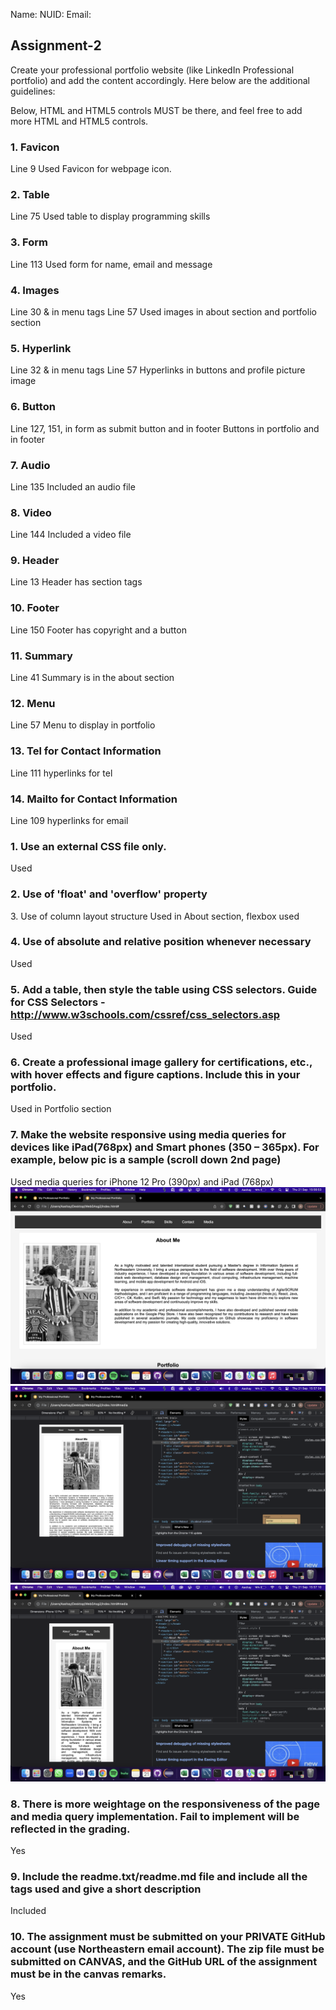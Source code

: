 Name:
NUID:
Email:

<h2>Assignment-2</h2>

Create your professional portfolio website (like LinkedIn Professional portfolio) and add the content accordingly. Here below are the additional guidelines:

Below, HTML and HTML5 controls MUST be there, and feel free to add more HTML and HTML5 controls.

<h3>1. Favicon</h3>
Line 9
Used Favicon for webpage icon.

<h3>2. Table</h3>
Line 75
Used table to display programming skills

<h3>3. Form</h3>
Line 113
Used form for name, email and message

<h3>4. Images</h3>
Line 30 & in menu tags Line 57
Used images in about section and portfolio section

<h3>5. Hyperlink</h3>
Line 32 & in menu tags Line 57
Hyperlinks in buttons and profile picture image

<h3>6. Button</h3>
Line 127, 151, in form as submit button and in footer
Buttons in portfolio and in footer

<h3>7. Audio</h3>
Line 135
Included an audio file

<h3>8. Video</h3>
Line 144
Included a video file

<h3>9. Header</h3>
Line 13
Header has section tags

<h3>10. Footer</h3>
Line 150
Footer has copyright and a button

<h3>11. Summary</h3>
Line 41
Summary is in the about section

<h3>12. Menu</h3>
Line 57
Menu to display in portfolio

<h3>13. Tel for Contact Information</h3>
Line 111
hyperlinks for tel

<h3>14. Mailto for Contact Information</h3>
Line 109
hyperlinks for email



<h3>1. Use an external CSS file only.</h3>
Used

<h3>2. Use of 'float' and 'overflow' property</h3>
<Used

<h3>3. Use of column layout structure</h3>
Used in About section, flexbox used

<h3>4. Use of absolute and relative position whenever necessary</h3>
Used

<h3>5. Add a table, then style the table using CSS selectors. Guide for CSS Selectors - <a href="http://www.w3schools.com/cssref/css_selectors.asp" target="_blank">http://www.w3schools.com/cssref/css_selectors.asp</a></h3>
Used

<h3>6. Create a professional image gallery for certifications, etc., with hover effects and figure captions. Include this in your portfolio.</h3>
Used in Portfolio section

<h3>7. Make the website responsive using media queries for devices like iPad(768px) and Smart phones (350 – 365px). For example, below pic is a sample (scroll down 2nd page)</h3>
Used media queries for iPhone 12 Pro (390px) and iPad (768px)
<img src="image/1.png">
<img src="image/2.png">
<img src="image/3.png">

<h3>8. There is more weightage on the responsiveness of the page and media query implementation. Fail to implement will be reflected in the grading.</h3>
Yes

<h3>9. Include the readme.txt/readme.md file and include all the tags used and give a short description</h3>
Included

<h3>10. The assignment must be submitted on your PRIVATE GitHub account (use Northeastern email account). The zip file must be submitted on CANVAS, and the GitHub URL of the assignment must be in the canvas remarks.</h3>
Yes


